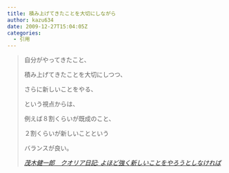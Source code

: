 ```yaml
---
title: 積み上げてきたことを大切にしながら
author: kazu634
date: 2009-12-27T15:04:05Z
categories:
  - 引用
---
```

<div class="section">
<blockquote title="茂木健一郎　クオリア日記" cite="http://kenmogi.cocolog-nifty.com/qualia/2009/12/post-35e7.html">
<p>
      自分がやってきたこと、
</p>

<p>
      積み上げてきたことを大切にしつつ、
</p>

<p>
      さらに新しいことをやる、
</p>

<p>
      という視点からは、
</p>

<p>
      例えば８割くらいが既成のこと、
</p>

<p>
      ２割くらいが新しいことという
</p>

<p>
      バランスが良い。
</p>

<p>
<cite><a href="http://kenmogi.cocolog-nifty.com/qualia/2009/12/post-35e7.html" onclick="__gaTracker('send', 'event', 'outbound-article', 'http://kenmogi.cocolog-nifty.com/qualia/2009/12/post-35e7.html', '茂木健一郎　クオリア日記: よほど強く新しいことをやろうとしなければ');" target="_blank">茂木健一郎　クオリア日記: よほど強く新しいことをやろうとしなければ</a></cite>
</p>
</blockquote>
</div>
